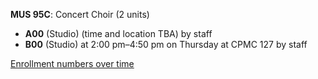 **MUS 95C**: Concert Choir (2 units)

- **A00** (Studio) (time and location TBA) by staff
- **B00** (Studio) at 2:00 pm–4:50 pm on Thursday at CPMC 127 by staff

[Enrollment numbers over time](./MUS95C.tsv)

